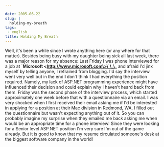 ```yaml
---

date: 2005-06-22
slug: |
  holding-my-breath
tags:
 - english
title: Holding My Breath
---
```


Well, it's been a while since I wrote anything here (or any where for
that matter). Besides being busy with my daughter being sick all last
week, there was a major reason for my absence: Last Friday I was phone
interviewed for a job at **\`Microsoft
\<http://www.microsoft.com\>\`\_\_** and afraid I'd jinx myself by
telling anyone, I refrained from blogging. I'd say the interview went
very well but in the end I don't think I had everything the position
required. Namely, my lack of ASP.NET programming experience might have
influenced their decision and could explain why I haven't heard back
from them. Friday was the second phase of the interview process, which
started approximately one week before that with a questionnaire via an
email. I was very shocked when I first received their email asking me if
I'd be interested in applying for a position at their Mac division in
Redmond, WA. I filled out the questionnaire but wasn't expecting
anything out of it. So you can probably imagine my surprise when they
emailed me back asking me when would be an appropriate time for a phone
interview! Since they were looking for a Senior level ASP.NET position
I'm very sure I'm out of the game already. But it is good to know that
my resume circulated someone's desk at the biggest software company in
the world!
